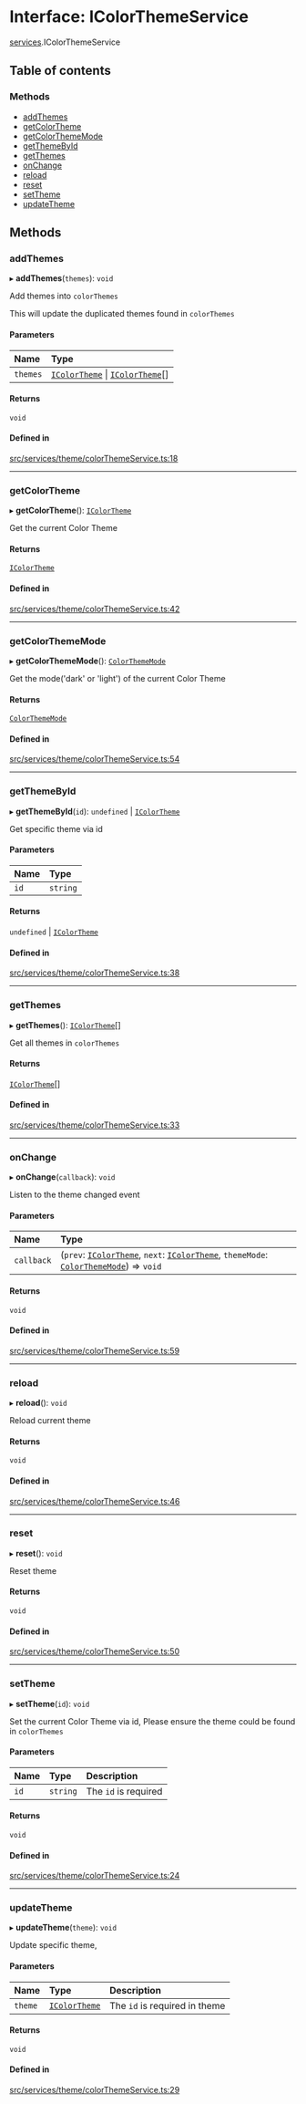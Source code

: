 # Interface: IColorThemeService

[services](../modules/services.md).IColorThemeService

## Table of contents

### Methods

- [addThemes](services.IColorThemeService.md#addthemes)
- [getColorTheme](services.IColorThemeService.md#getcolortheme)
- [getColorThemeMode](services.IColorThemeService.md#getcolorthememode)
- [getThemeById](services.IColorThemeService.md#getthemebyid)
- [getThemes](services.IColorThemeService.md#getthemes)
- [onChange](services.IColorThemeService.md#onchange)
- [reload](services.IColorThemeService.md#reload)
- [reset](services.IColorThemeService.md#reset)
- [setTheme](services.IColorThemeService.md#settheme)
- [updateTheme](services.IColorThemeService.md#updatetheme)

## Methods

### addThemes

▸ **addThemes**(`themes`): `void`

Add themes into `colorThemes`

This will update the duplicated themes found in `colorThemes`

#### Parameters

| Name | Type |
| :------ | :------ |
| `themes` | [`IColorTheme`](model.IColorTheme.md) \| [`IColorTheme`](model.IColorTheme.md)[] |

#### Returns

`void`

#### Defined in

[src/services/theme/colorThemeService.ts:18](https://github.com/mtsdnz/allai-core/blob/5932278/src/services/theme/colorThemeService.ts#L18)

___

### getColorTheme

▸ **getColorTheme**(): [`IColorTheme`](model.IColorTheme.md)

Get the current Color Theme

#### Returns

[`IColorTheme`](model.IColorTheme.md)

#### Defined in

[src/services/theme/colorThemeService.ts:42](https://github.com/mtsdnz/allai-core/blob/5932278/src/services/theme/colorThemeService.ts#L42)

___

### getColorThemeMode

▸ **getColorThemeMode**(): [`ColorThemeMode`](../enums/model.ColorThemeMode.md)

Get the mode('dark' or 'light') of the current Color Theme

#### Returns

[`ColorThemeMode`](../enums/model.ColorThemeMode.md)

#### Defined in

[src/services/theme/colorThemeService.ts:54](https://github.com/mtsdnz/allai-core/blob/5932278/src/services/theme/colorThemeService.ts#L54)

___

### getThemeById

▸ **getThemeById**(`id`): `undefined` \| [`IColorTheme`](model.IColorTheme.md)

Get specific theme via id

#### Parameters

| Name | Type |
| :------ | :------ |
| `id` | `string` |

#### Returns

`undefined` \| [`IColorTheme`](model.IColorTheme.md)

#### Defined in

[src/services/theme/colorThemeService.ts:38](https://github.com/mtsdnz/allai-core/blob/5932278/src/services/theme/colorThemeService.ts#L38)

___

### getThemes

▸ **getThemes**(): [`IColorTheme`](model.IColorTheme.md)[]

Get all themes in `colorThemes`

#### Returns

[`IColorTheme`](model.IColorTheme.md)[]

#### Defined in

[src/services/theme/colorThemeService.ts:33](https://github.com/mtsdnz/allai-core/blob/5932278/src/services/theme/colorThemeService.ts#L33)

___

### onChange

▸ **onChange**(`callback`): `void`

Listen to the theme changed event

#### Parameters

| Name | Type |
| :------ | :------ |
| `callback` | (`prev`: [`IColorTheme`](model.IColorTheme.md), `next`: [`IColorTheme`](model.IColorTheme.md), `themeMode`: [`ColorThemeMode`](../enums/model.ColorThemeMode.md)) => `void` |

#### Returns

`void`

#### Defined in

[src/services/theme/colorThemeService.ts:59](https://github.com/mtsdnz/allai-core/blob/5932278/src/services/theme/colorThemeService.ts#L59)

___

### reload

▸ **reload**(): `void`

Reload current theme

#### Returns

`void`

#### Defined in

[src/services/theme/colorThemeService.ts:46](https://github.com/mtsdnz/allai-core/blob/5932278/src/services/theme/colorThemeService.ts#L46)

___

### reset

▸ **reset**(): `void`

Reset theme

#### Returns

`void`

#### Defined in

[src/services/theme/colorThemeService.ts:50](https://github.com/mtsdnz/allai-core/blob/5932278/src/services/theme/colorThemeService.ts#L50)

___

### setTheme

▸ **setTheme**(`id`): `void`

Set the current Color Theme via id,
Please ensure the theme could be found in `colorThemes`

#### Parameters

| Name | Type | Description |
| :------ | :------ | :------ |
| `id` | `string` | The `id` is required |

#### Returns

`void`

#### Defined in

[src/services/theme/colorThemeService.ts:24](https://github.com/mtsdnz/allai-core/blob/5932278/src/services/theme/colorThemeService.ts#L24)

___

### updateTheme

▸ **updateTheme**(`theme`): `void`

Update specific theme,

#### Parameters

| Name | Type | Description |
| :------ | :------ | :------ |
| `theme` | [`IColorTheme`](model.IColorTheme.md) | The `id` is required in theme |

#### Returns

`void`

#### Defined in

[src/services/theme/colorThemeService.ts:29](https://github.com/mtsdnz/allai-core/blob/5932278/src/services/theme/colorThemeService.ts#L29)

